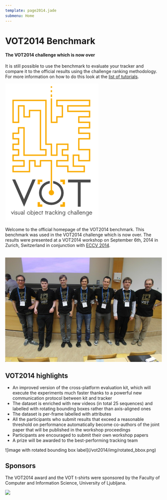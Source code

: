 ```yaml
---
template: page2014.jade
submenu: Home
---
```


# VOT2014 Benchmark

<div class="alert alert-info" role="alert">
<div class="icon-left"><i class="glyphicon glyphicon-info-sign hugeicon"></i> </div>
<h4>The VOT2014 challenge which is now over</h4>

It is still possible to use the benchmark to evaluate your tracker and compare it to the official results using the challenge ranking methodology. For more information on how to do this look at the [list of tutorials](/howto/index.html).
</div>

<img class="logo float-right frame" src="../img/vot2014_logo_website_large.png" alt="VOT2014" />

Welcome to the official homepage of the VOT2014 benchmark. This benchmark was used in the VOT2014 challenge which is now over. The results were presented at a VOT2014 workshop on September 6th, 2014 in Zurich, Switzerland in conjunction with [ECCV 2014](http://www.eccv2014.org/).<br/><br/>

<img class="frame float-center" src="img/workshop1.jpg" alt="VOT2013 Workshop" />

## VOT2014 highlights
- An improved version of the cross-platform evaluation kit, which will execute the experiments much faster thanks to a powerful new communication protocol between kit and tracker
- The dataset is enriched with new videos (in total 25 sequences) and labelled with rotating bounding boxes rather than axis-aligned ones
- The dataset is per-frame labelled with attributes
- All the participants who submit results that exceed a reasonable threshold on performance automatically become co-authors of the joint paper that will be published in the workshop proceedings 
- Participants are encouraged to submit their own workshop papers
- A prize will be awarded to the best-performing tracking team

<div class="spotlight">
![image with rotated bounding box label](/vot2014/img/rotated_bbox.png)
</div>

## Sponsors

The VOT2014 award and the VOT t-shirts were sponsored by the Faculty of Computer and Information Science, University of Ljubljana.
<div class="spotlight">
<a href="http://www.fri.uni-lj.si/"><img src="/vot2014/img/logo_ljubljana.png" width="250px"/></a>
</div>
